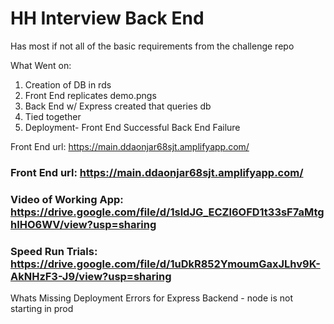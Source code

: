 # HH Interview Back End

Has most if not all of the basic requirements from the challenge repo

What Went on: 
1. Creation of DB in rds
2. Front End replicates demo.pngs
3. Back End w/ Express created that queries db
4. Tied together
5. Deployment- 
  Front End Successful
  Back End Failure

Front End url: https://main.ddaonjar68sjt.amplifyapp.com/

### Front End url: https://main.ddaonjar68sjt.amplifyapp.com/
### Video of Working App: https://drive.google.com/file/d/1sldJG_ECZl6OFD1t33sF7aMtghIHO6WV/view?usp=sharing
### Speed Run Trials: https://drive.google.com/file/d/1uDkR852YmoumGaxJLhv9K-AkNHzF3-J9/view?usp=sharing


Whats Missing 
Deployment Errors for Express Backend - node is not starting in prod

